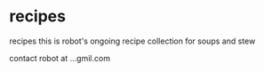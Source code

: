 # recipes
recipes
 this is robot's ongoing recipe collection for soups and stew

contact robot  at ...gmil.com

